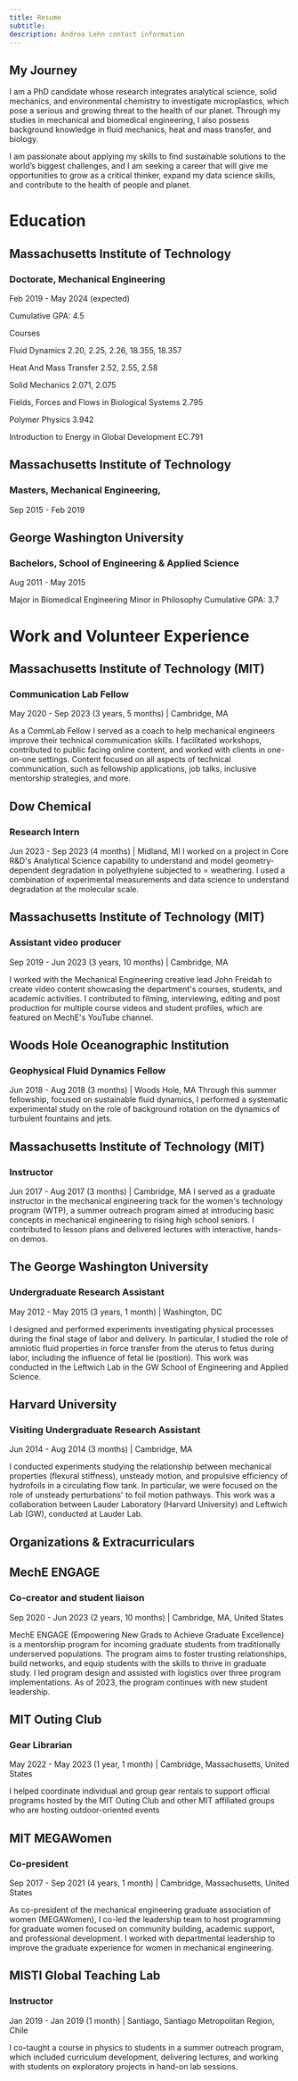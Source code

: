 ```yaml
---
title: Resume
subtitle:
description: Andrea Lehn contact information 
---
```


## My Journey

I am  a PhD candidate whose research integrates analytical science, solid mechanics, and environmental
chemistry to investigate microplastics, which pose a serious and growing threat to the health of our planet. Through my studies in mechanical and biomedical engineering, I also possess background knowledge in fluid mechanics, heat and mass transfer, and biology.

I am passionate about applying my skills to find sustainable solutions to the world’s biggest challenges, and I am seeking a career that will give me opportunities to grow as a critical thinker, expand my data science skills, and contribute to the health of people and planet.

# Education

## Massachusetts Institute of Technology

### Doctorate, Mechanical Engineering

Feb 2019 - May 2024 (expected)

Cumulative GPA: 4.5

Courses

Fluid Dynamics 2.20, 2.25, 2.26, 18.355, 18.357

Heat And Mass Transfer 2.52, 2.55, 2.58

Solid Mechanics 2.071, 2.075

Fields, Forces and Flows in Biological Systems 2.795

Polymer Physics 3.942

Introduction to Energy in Global Development EC.791

## Massachusetts Institute of Technology

### Masters, Mechanical Engineering,

Sep 2015 - Feb 2019

## George Washington University

### Bachelors, School of Engineering & Applied Science

Aug 2011 - May 2015

Major in Biomedical Engineering
Minor in Philosophy
Cumulative GPA: 3.7

# Work and Volunteer Experience

## Massachusetts Institute of Technology (MIT)

### Communication Lab Fellow

May 2020 - Sep 2023 (3 years, 5 months) | Cambridge, MA

As a CommLab Fellow I served as a coach to help mechanical engineers improve their technical communication skills. I  facilitated workshops, contributed to public facing online content, and worked with clients in one-on-one settings. Content focused on all aspects of technical communication, such as fellowship applications, job talks, inclusive mentorship strategies, and more.

## Dow Chemical

### Research Intern

Jun 2023 - Sep 2023 (4 months) | Midland, MI
I worked on a project in Core R&D's Analytical Science capability to understand and model geometry-dependent degradation
in polyethylene subjected to = weathering. I used a combination of experimental measurements and data science to
understand degradation at the molecular scale.

## Massachusetts Institute of Technology (MIT)

### Assistant video producer

Sep 2019 - Jun 2023 (3 years, 10 months) | Cambridge, MA

I worked with the Mechanical Engineering creative lead John Freidah to create video content showcasing the department's courses, students, and academic activities. I contributed to filming, interviewing, editing and post production for multiple course videos and student profiles, which are featured on MechE's YouTube channel.

## Woods Hole Oceanographic Institution

### Geophysical Fluid Dynamics Fellow

Jun 2018 - Aug 2018 (3 months) | Woods Hole, MA
Through this summer fellowship, focused on sustainable fluid dynamics, I performed a systematic experimental study on
the role of background rotation on the dynamics of turbulent fountains and jets.

## Massachusetts Institute of Technology (MIT)

### Instructor

Jun 2017 - Aug 2017 (3 months) | Cambridge, MA
I served as a graduate instructor in the mechanical engineering track for the women's technology program (WTP), a summer
outreach program aimed at introducing basic concepts in mechanical engineering to rising high school seniors. I
contributed to lesson plans and delivered lectures with interactive, hands-on demos.

## The George Washington University

### Undergraduate Research Assistant

May 2012 - May 2015 (3 years, 1 month) | Washington, DC

I designed and performed experiments investigating physical processes during the final stage of labor and delivery. In
particular, I studied the role of amniotic fluid properties in force transfer from the uterus to fetus during labor,
including the influence of fetal lie (position). This work was conducted in the Leftwich Lab in the GW School of
Engineering and Applied Science.

## Harvard University

### Visiting Undergraduate Research Assistant

Jun 2014 - Aug 2014 (3 months) | Cambridge, MA

I conducted experiments studying the relationship between mechanical properties (flexural stiffness), unsteady motion,
and propulsive efficiency of hydrofoils in a circulating flow tank. In particular, we were focused on the role of
unsteady perturbations' to foil motion pathways. This work was a collaboration between Lauder Laboratory (Harvard
University) and Leftwich Lab (GW), conducted at Lauder Lab.

## Organizations & Extracurriculars

## MechE ENGAGE

### Co-creator and student liaison

Sep 2020 - Jun 2023 (2 years, 10 months)  | Cambridge, MA, United States

MechE ENGAGE (Empowering New Grads to Achieve Graduate Excellence) is a mentorship program for incoming graduate
students from traditionally underserved populations. The program aims to foster trusting relationships, build networks,
and equip students with the skills to thrive in graduate study. I led program design and assisted with logistics over
three program implementations. As of 2023, the program continues with new student leadership.

## MIT Outing Club

### Gear Librarian

May 2022 - May 2023 (1 year, 1 month) | Cambridge, Massachusetts, United States

I helped coordinate individual and group gear rentals to support official programs hosted by the MIT Outing Club and
other MIT affiliated groups who are hosting outdoor-oriented events

## MIT MEGAWomen

### Co-president

Sep 2017 - Sep 2021 (4 years, 1 month) | Cambridge, Massachusetts, United States

As co-president of the mechanical engineering graduate association of women (MEGAWomen), I co-led the leadership team to host programming for graduate women focused on community building, academic support, and professional development. I worked with departmental leadership to improve the graduate experience for women in mechanical engineering.

## MISTI Global Teaching Lab

### Instructor

Jan 2019 - Jan 2019 (1 month) | Santiago, Santiago Metropolitan Region, Chile

I co-taught a course in physics to students in a summer outreach program,
which included curriculum development, delivering lectures, and working with
students on exploratory projects in hand-on lab sessions.
